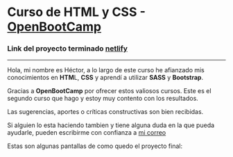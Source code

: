 # Curso de HTML y CSS - [OpenBootCamp](https://campus.open-bootcamp.com/cursos)

### Link del proyecto terminado [netlify](https://62c434da57cf600324d81d96--resonant-sopapillas-0bf0ad.netlify.app/)
___

Hola, mi nombre es Héctor, a lo largo de este curso he afianzado mis conocimientos en **HTM**L, **CSS** y aprendí a utilizar  **SASS** y **Bootstrap**.

Gracias a **OpenBootCamp** por ofrecer estos valiosos cursos. Este es el segundo curso que hago y estoy muy contento con los resultados.

Las sugerencias, aportes o críticas constructivas son bien recibidas.

Si alguien lo esta haciendo tambien y tiene alguna duda en la que pueda ayudarle, pueden escribirme con confianza a [mi correo](mailto:hector@hrod.dev)

Estas son algunas pantallas de como quedo el proyecto final:

